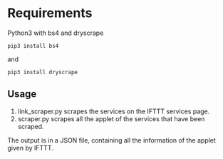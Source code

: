 # Requirements

Python3 with bs4 and dryscrape

```
pip3 install bs4

```
and
```
pip3 install dryscrape
```

## Usage

1. link_scraper.py scrapes the services on the IFTTT services page. 
2. scraper.py scrapes all the applet of the services that have been scraped.

The output is in a JSON file, containing all the information of the applet given by IFTTT. 
